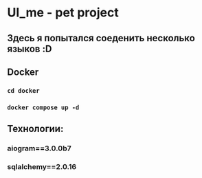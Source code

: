 # UI_me - pet project
## Здесь я попытался соеденить несколько языков :D
## Docker
### ```cd docker```
### ```docker compose up -d```
## Технологии:
### aiogram==3.0.0b7

### sqlalchemy==2.0.16